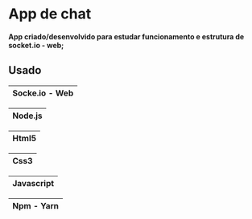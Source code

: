 
# App de chat

#### App criado/desenvolvido para estudar funcionamento e estrutura de socket.io - web;



## Usado

| Socke.io - Web |
|-|

| Node.js |
|-|

| Html5 |
|-|

| Css3 |
|-|

| Javascript |
|-|

| Npm - Yarn |
|-|
